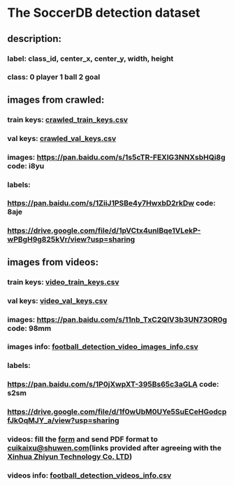# The SoccerDB detection dataset
## description:
### label: class_id, center_x, center_y, width, height
### class: 0 player 1 ball 2 goal
## images from crawled:
### train keys: [crawled_train_keys.csv](https://github.com/newsdata/SoccerDB/blob/master/dataset/detection_dataset/crawled_train_keys.csv)
### val keys: [crawled_val_keys.csv](https://github.com/newsdata/SoccerDB/blob/master/dataset/detection_dataset/crawled_val_keys.csv)
### images: https://pan.baidu.com/s/1s5cTR-FEXlG3NNXsbHQi8g code: i8yu
### labels: 
### https://pan.baidu.com/s/1ZiiJ1PSBe4y7HwxbD2rkDw code: 8aje
### https://drive.google.com/file/d/1pVCtx4unIBqe1VLekP-wPBgH9g825kVr/view?usp=sharing
## images from videos:
### train keys: [video_train_keys.csv](https://github.com/newsdata/SoccerDB/blob/master/dataset/detection_dataset/video_train_keys.csv)
### val keys: [video_val_keys.csv](https://github.com/newsdata/SoccerDB/blob/master/dataset/detection_dataset/video_val_keys.csv)
### images: https://pan.baidu.com/s/11nb_TxC2QIV3b3UN73OR0g code: 98mm
### images info: [football_detection_video_images_info.csv](https://github.com/newsdata/SoccerDB/blob/master/dataset/detection_dataset/football_detection_video_images_info.csv)
### labels: 
### https://pan.baidu.com/s/1P0jXwpXT-395Bs65c3aGLA code: s2sm
### https://drive.google.com/file/d/1f0wUbM0UYe5SuECeHGodcpfJkOqMJY_a/view?usp=sharing
### videos: fill the [form](https://github.com/newsdata/SoccerDB/raw/master/dataset/SoccerDB_agreement_form.doc) and send PDF format to cuikaixu@shuwen.com(links provided after agreeing with the [Xinhua Zhiyun Technology Co. LTD](https://www.xinhuazhiyun.com/))
### videos info: [football_detection_videos_info.csv](https://github.com/newsdata/SoccerDB/blob/master/dataset/detection_dataset/football_detection_videos_info.csv)
